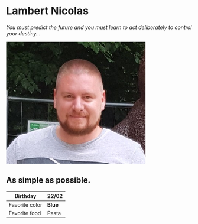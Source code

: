 # Lambert Nicolas #

*You must predict the future and you must learn to act deliberately to control your destiny...*

![This is an image](photo.jpeg)

## As simple as possible.

Birthday | 22/02
--- | --- 
Favorite color | **Blue**
Favorite food | Pasta
